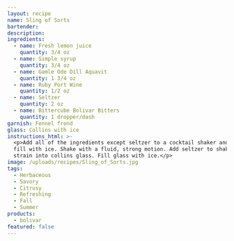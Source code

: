 ```yaml
---
layout: recipe
name: Sling of Sorts
bartender:
description:
ingredients:
  - name: Fresh lemon juice
    quantity: 3/4 oz
  - name: Simple syrup
    quantity: 3/4 oz
  - name: Gamle Ode Dill Aquavit
    quantity: 1 3/4 oz
  - name: Ruby Port Wine
    quantity: 1/2 oz
  - name: Seltzer
    quantity: 2 oz
  - name: Bittercube Bolivar Bitters
    quantity: 1 dropper/dash
garnish: Fennel frond
glass: Collins with ice
instructions_html: >-
  <p>Add all of the ingredients except seltzer to a cocktail shaker and then
  fill with ice. Shake with a fluid, strong motion. Add seltzer to shaker and
  strain into collins glass. Fill glass with ice.</p>
image: /uploads/recipes/Sling_of_Sorts.jpg
tags:
  - Herbaceous
  - Savory
  - Citrusy
  - Refreshing
  - Fall
  - Summer
products:
  - bolivar
featured: false
---
```



